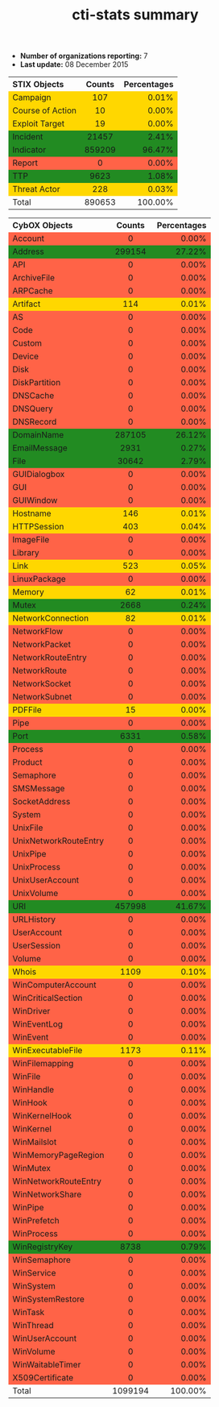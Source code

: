 ﻿---layout: flattitle: cti-stats summary---* **Number of organizations reporting:** 7* **Last update:** 08 December 2015<table><tr><th style="text-align:left;">STIX Objects</th><th style="text-align:center;">Counts</th><th style="text-align:right;">Percentages</th></tr><tr><td style="background-color: gold; text-align:left;">Campaign</td><td style="background-color: gold; text-align:center;">107</td><td style="background-color: gold; text-align:right;">0.01%</td></tr><tr><td style="background-color: gold; text-align:left;">Course of Action</td><td style="background-color: gold; text-align:center;">10</td><td style="background-color: gold; text-align:right;">0.00%</td></tr><tr><td style="background-color: gold; text-align:left;">Exploit Target</td><td style="background-color: gold; text-align:center;">19</td><td style="background-color: gold; text-align:right;">0.00%</td></tr><tr><td style="background-color: forestgreen; text-align:left;">Incident</td><td style="background-color: forestgreen; text-align:center;">21457</td><td style="background-color: forestgreen; text-align:right;">2.41%</td></tr><tr><td style="background-color: forestgreen; text-align:left;">Indicator</td><td style="background-color: forestgreen; text-align:center;">859209</td><td style="background-color: forestgreen; text-align:right;">96.47%</td></tr><tr><td style="background-color: tomato; text-align:left;">Report</td><td style="background-color: tomato; text-align:center;">0</td><td style="background-color: tomato; text-align:right;">0.00%</td></tr><tr><td style="background-color: forestgreen; text-align:left;">TTP</td><td style="background-color: forestgreen; text-align:center;">9623</td><td style="background-color: forestgreen; text-align:right;">1.08%</td></tr><tr><td style="background-color: gold; text-align:left;">Threat Actor</td><td style="background-color: gold; text-align:center;">228</td><td style="background-color: gold; text-align:right;">0.03%</td></tr><tr><td style="text-align:left;">Total</td><td style="text-align:center;">890653</td><td style="text-align:right;">100.00%</td></tr></table><table><tr><th style="text-align:left;">CybOX Objects</th><th style="text-align:center;">Counts</th><th style="text-align:right;">Percentages</th></tr><tr><td style="background-color: tomato; text-align:left;">Account</td><td style="background-color: tomato; text-align:center;">0</td><td style="background-color: tomato; text-align:right;">0.00%</td></tr><tr><td style="background-color: forestgreen; text-align:left;">Address</td><td style="background-color: forestgreen; text-align:center;">299154</td><td style="background-color: forestgreen; text-align:right;">27.22%</td></tr><tr><td style="background-color: tomato; text-align:left;">API</td><td style="background-color: tomato; text-align:center;">0</td><td style="background-color: tomato; text-align:right;">0.00%</td></tr><tr><td style="background-color: tomato; text-align:left;">ArchiveFile</td><td style="background-color: tomato; text-align:center;">0</td><td style="background-color: tomato; text-align:right;">0.00%</td></tr><tr><td style="background-color: tomato; text-align:left;">ARPCache</td><td style="background-color: tomato; text-align:center;">0</td><td style="background-color: tomato; text-align:right;">0.00%</td></tr><tr><td style="background-color: gold; text-align:left;">Artifact</td><td style="background-color: gold; text-align:center;">114</td><td style="background-color: gold; text-align:right;">0.01%</td></tr><tr><td style="background-color: tomato; text-align:left;">AS</td><td style="background-color: tomato; text-align:center;">0</td><td style="background-color: tomato; text-align:right;">0.00%</td></tr><tr><td style="background-color: tomato; text-align:left;">Code</td><td style="background-color: tomato; text-align:center;">0</td><td style="background-color: tomato; text-align:right;">0.00%</td></tr><tr><td style="background-color: tomato; text-align:left;">Custom</td><td style="background-color: tomato; text-align:center;">0</td><td style="background-color: tomato; text-align:right;">0.00%</td></tr><tr><td style="background-color: tomato; text-align:left;">Device</td><td style="background-color: tomato; text-align:center;">0</td><td style="background-color: tomato; text-align:right;">0.00%</td></tr><tr><td style="background-color: tomato; text-align:left;">Disk</td><td style="background-color: tomato; text-align:center;">0</td><td style="background-color: tomato; text-align:right;">0.00%</td></tr><tr><td style="background-color: tomato; text-align:left;">DiskPartition</td><td style="background-color: tomato; text-align:center;">0</td><td style="background-color: tomato; text-align:right;">0.00%</td></tr><tr><td style="background-color: tomato; text-align:left;">DNSCache</td><td style="background-color: tomato; text-align:center;">0</td><td style="background-color: tomato; text-align:right;">0.00%</td></tr><tr><td style="background-color: tomato; text-align:left;">DNSQuery</td><td style="background-color: tomato; text-align:center;">0</td><td style="background-color: tomato; text-align:right;">0.00%</td></tr><tr><td style="background-color: tomato; text-align:left;">DNSRecord</td><td style="background-color: tomato; text-align:center;">0</td><td style="background-color: tomato; text-align:right;">0.00%</td></tr><tr><td style="background-color: forestgreen; text-align:left;">DomainName</td><td style="background-color: forestgreen; text-align:center;">287105</td><td style="background-color: forestgreen; text-align:right;">26.12%</td></tr><tr><td style="background-color: forestgreen; text-align:left;">EmailMessage</td><td style="background-color: forestgreen; text-align:center;">2931</td><td style="background-color: forestgreen; text-align:right;">0.27%</td></tr><tr><td style="background-color: forestgreen; text-align:left;">File</td><td style="background-color: forestgreen; text-align:center;">30642</td><td style="background-color: forestgreen; text-align:right;">2.79%</td></tr><tr><td style="background-color: tomato; text-align:left;">GUIDialogbox</td><td style="background-color: tomato; text-align:center;">0</td><td style="background-color: tomato; text-align:right;">0.00%</td></tr><tr><td style="background-color: tomato; text-align:left;">GUI</td><td style="background-color: tomato; text-align:center;">0</td><td style="background-color: tomato; text-align:right;">0.00%</td></tr><tr><td style="background-color: tomato; text-align:left;">GUIWindow</td><td style="background-color: tomato; text-align:center;">0</td><td style="background-color: tomato; text-align:right;">0.00%</td></tr><tr><td style="background-color: gold; text-align:left;">Hostname</td><td style="background-color: gold; text-align:center;">146</td><td style="background-color: gold; text-align:right;">0.01%</td></tr><tr><td style="background-color: gold; text-align:left;">HTTPSession</td><td style="background-color: gold; text-align:center;">403</td><td style="background-color: gold; text-align:right;">0.04%</td></tr><tr><td style="background-color: tomato; text-align:left;">ImageFile</td><td style="background-color: tomato; text-align:center;">0</td><td style="background-color: tomato; text-align:right;">0.00%</td></tr><tr><td style="background-color: tomato; text-align:left;">Library</td><td style="background-color: tomato; text-align:center;">0</td><td style="background-color: tomato; text-align:right;">0.00%</td></tr><tr><td style="background-color: gold; text-align:left;">Link</td><td style="background-color: gold; text-align:center;">523</td><td style="background-color: gold; text-align:right;">0.05%</td></tr><tr><td style="background-color: tomato; text-align:left;">LinuxPackage</td><td style="background-color: tomato; text-align:center;">0</td><td style="background-color: tomato; text-align:right;">0.00%</td></tr><tr><td style="background-color: gold; text-align:left;">Memory</td><td style="background-color: gold; text-align:center;">62</td><td style="background-color: gold; text-align:right;">0.01%</td></tr><tr><td style="background-color: forestgreen; text-align:left;">Mutex</td><td style="background-color: forestgreen; text-align:center;">2668</td><td style="background-color: forestgreen; text-align:right;">0.24%</td></tr><tr><td style="background-color: gold; text-align:left;">NetworkConnection</td><td style="background-color: gold; text-align:center;">82</td><td style="background-color: gold; text-align:right;">0.01%</td></tr><tr><td style="background-color: tomato; text-align:left;">NetworkFlow</td><td style="background-color: tomato; text-align:center;">0</td><td style="background-color: tomato; text-align:right;">0.00%</td></tr><tr><td style="background-color: tomato; text-align:left;">NetworkPacket</td><td style="background-color: tomato; text-align:center;">0</td><td style="background-color: tomato; text-align:right;">0.00%</td></tr><tr><td style="background-color: tomato; text-align:left;">NetworkRouteEntry</td><td style="background-color: tomato; text-align:center;">0</td><td style="background-color: tomato; text-align:right;">0.00%</td></tr><tr><td style="background-color: tomato; text-align:left;">NetworkRoute</td><td style="background-color: tomato; text-align:center;">0</td><td style="background-color: tomato; text-align:right;">0.00%</td></tr><tr><td style="background-color: tomato; text-align:left;">NetworkSocket</td><td style="background-color: tomato; text-align:center;">0</td><td style="background-color: tomato; text-align:right;">0.00%</td></tr><tr><td style="background-color: tomato; text-align:left;">NetworkSubnet</td><td style="background-color: tomato; text-align:center;">0</td><td style="background-color: tomato; text-align:right;">0.00%</td></tr><tr><td style="background-color: gold; text-align:left;">PDFFile</td><td style="background-color: gold; text-align:center;">15</td><td style="background-color: gold; text-align:right;">0.00%</td></tr><tr><td style="background-color: tomato; text-align:left;">Pipe</td><td style="background-color: tomato; text-align:center;">0</td><td style="background-color: tomato; text-align:right;">0.00%</td></tr><tr><td style="background-color: forestgreen; text-align:left;">Port</td><td style="background-color: forestgreen; text-align:center;">6331</td><td style="background-color: forestgreen; text-align:right;">0.58%</td></tr><tr><td style="background-color: tomato; text-align:left;">Process</td><td style="background-color: tomato; text-align:center;">0</td><td style="background-color: tomato; text-align:right;">0.00%</td></tr><tr><td style="background-color: tomato; text-align:left;">Product</td><td style="background-color: tomato; text-align:center;">0</td><td style="background-color: tomato; text-align:right;">0.00%</td></tr><tr><td style="background-color: tomato; text-align:left;">Semaphore</td><td style="background-color: tomato; text-align:center;">0</td><td style="background-color: tomato; text-align:right;">0.00%</td></tr><tr><td style="background-color: tomato; text-align:left;">SMSMessage</td><td style="background-color: tomato; text-align:center;">0</td><td style="background-color: tomato; text-align:right;">0.00%</td></tr><tr><td style="background-color: tomato; text-align:left;">SocketAddress</td><td style="background-color: tomato; text-align:center;">0</td><td style="background-color: tomato; text-align:right;">0.00%</td></tr><tr><td style="background-color: tomato; text-align:left;">System</td><td style="background-color: tomato; text-align:center;">0</td><td style="background-color: tomato; text-align:right;">0.00%</td></tr><tr><td style="background-color: tomato; text-align:left;">UnixFile</td><td style="background-color: tomato; text-align:center;">0</td><td style="background-color: tomato; text-align:right;">0.00%</td></tr><tr><td style="background-color: tomato; text-align:left;">UnixNetworkRouteEntry</td><td style="background-color: tomato; text-align:center;">0</td><td style="background-color: tomato; text-align:right;">0.00%</td></tr><tr><td style="background-color: tomato; text-align:left;">UnixPipe</td><td style="background-color: tomato; text-align:center;">0</td><td style="background-color: tomato; text-align:right;">0.00%</td></tr><tr><td style="background-color: tomato; text-align:left;">UnixProcess</td><td style="background-color: tomato; text-align:center;">0</td><td style="background-color: tomato; text-align:right;">0.00%</td></tr><tr><td style="background-color: tomato; text-align:left;">UnixUserAccount</td><td style="background-color: tomato; text-align:center;">0</td><td style="background-color: tomato; text-align:right;">0.00%</td></tr><tr><td style="background-color: tomato; text-align:left;">UnixVolume</td><td style="background-color: tomato; text-align:center;">0</td><td style="background-color: tomato; text-align:right;">0.00%</td></tr><tr><td style="background-color: forestgreen; text-align:left;">URI</td><td style="background-color: forestgreen; text-align:center;">457998</td><td style="background-color: forestgreen; text-align:right;">41.67%</td></tr><tr><td style="background-color: tomato; text-align:left;">URLHistory</td><td style="background-color: tomato; text-align:center;">0</td><td style="background-color: tomato; text-align:right;">0.00%</td></tr><tr><td style="background-color: tomato; text-align:left;">UserAccount</td><td style="background-color: tomato; text-align:center;">0</td><td style="background-color: tomato; text-align:right;">0.00%</td></tr><tr><td style="background-color: tomato; text-align:left;">UserSession</td><td style="background-color: tomato; text-align:center;">0</td><td style="background-color: tomato; text-align:right;">0.00%</td></tr><tr><td style="background-color: tomato; text-align:left;">Volume</td><td style="background-color: tomato; text-align:center;">0</td><td style="background-color: tomato; text-align:right;">0.00%</td></tr><tr><td style="background-color: gold; text-align:left;">Whois</td><td style="background-color: gold; text-align:center;">1109</td><td style="background-color: gold; text-align:right;">0.10%</td></tr><tr><td style="background-color: tomato; text-align:left;">WinComputerAccount</td><td style="background-color: tomato; text-align:center;">0</td><td style="background-color: tomato; text-align:right;">0.00%</td></tr><tr><td style="background-color: tomato; text-align:left;">WinCriticalSection</td><td style="background-color: tomato; text-align:center;">0</td><td style="background-color: tomato; text-align:right;">0.00%</td></tr><tr><td style="background-color: tomato; text-align:left;">WinDriver</td><td style="background-color: tomato; text-align:center;">0</td><td style="background-color: tomato; text-align:right;">0.00%</td></tr><tr><td style="background-color: tomato; text-align:left;">WinEventLog</td><td style="background-color: tomato; text-align:center;">0</td><td style="background-color: tomato; text-align:right;">0.00%</td></tr><tr><td style="background-color: tomato; text-align:left;">WinEvent</td><td style="background-color: tomato; text-align:center;">0</td><td style="background-color: tomato; text-align:right;">0.00%</td></tr><tr><td style="background-color: gold; text-align:left;">WinExecutableFile</td><td style="background-color: gold; text-align:center;">1173</td><td style="background-color: gold; text-align:right;">0.11%</td></tr><tr><td style="background-color: tomato; text-align:left;">WinFilemapping</td><td style="background-color: tomato; text-align:center;">0</td><td style="background-color: tomato; text-align:right;">0.00%</td></tr><tr><td style="background-color: tomato; text-align:left;">WinFile</td><td style="background-color: tomato; text-align:center;">0</td><td style="background-color: tomato; text-align:right;">0.00%</td></tr><tr><td style="background-color: tomato; text-align:left;">WinHandle</td><td style="background-color: tomato; text-align:center;">0</td><td style="background-color: tomato; text-align:right;">0.00%</td></tr><tr><td style="background-color: tomato; text-align:left;">WinHook</td><td style="background-color: tomato; text-align:center;">0</td><td style="background-color: tomato; text-align:right;">0.00%</td></tr><tr><td style="background-color: tomato; text-align:left;">WinKernelHook</td><td style="background-color: tomato; text-align:center;">0</td><td style="background-color: tomato; text-align:right;">0.00%</td></tr><tr><td style="background-color: tomato; text-align:left;">WinKernel</td><td style="background-color: tomato; text-align:center;">0</td><td style="background-color: tomato; text-align:right;">0.00%</td></tr><tr><td style="background-color: tomato; text-align:left;">WinMailslot</td><td style="background-color: tomato; text-align:center;">0</td><td style="background-color: tomato; text-align:right;">0.00%</td></tr><tr><td style="background-color: tomato; text-align:left;">WinMemoryPageRegion</td><td style="background-color: tomato; text-align:center;">0</td><td style="background-color: tomato; text-align:right;">0.00%</td></tr><tr><td style="background-color: tomato; text-align:left;">WinMutex</td><td style="background-color: tomato; text-align:center;">0</td><td style="background-color: tomato; text-align:right;">0.00%</td></tr><tr><td style="background-color: tomato; text-align:left;">WinNetworkRouteEntry</td><td style="background-color: tomato; text-align:center;">0</td><td style="background-color: tomato; text-align:right;">0.00%</td></tr><tr><td style="background-color: tomato; text-align:left;">WinNetworkShare</td><td style="background-color: tomato; text-align:center;">0</td><td style="background-color: tomato; text-align:right;">0.00%</td></tr><tr><td style="background-color: tomato; text-align:left;">WinPipe</td><td style="background-color: tomato; text-align:center;">0</td><td style="background-color: tomato; text-align:right;">0.00%</td></tr><tr><td style="background-color: tomato; text-align:left;">WinPrefetch</td><td style="background-color: tomato; text-align:center;">0</td><td style="background-color: tomato; text-align:right;">0.00%</td></tr><tr><td style="background-color: tomato; text-align:left;">WinProcess</td><td style="background-color: tomato; text-align:center;">0</td><td style="background-color: tomato; text-align:right;">0.00%</td></tr><tr><td style="background-color: forestgreen; text-align:left;">WinRegistryKey</td><td style="background-color: forestgreen; text-align:center;">8738</td><td style="background-color: forestgreen; text-align:right;">0.79%</td></tr><tr><td style="background-color: tomato; text-align:left;">WinSemaphore</td><td style="background-color: tomato; text-align:center;">0</td><td style="background-color: tomato; text-align:right;">0.00%</td></tr><tr><td style="background-color: tomato; text-align:left;">WinService</td><td style="background-color: tomato; text-align:center;">0</td><td style="background-color: tomato; text-align:right;">0.00%</td></tr><tr><td style="background-color: tomato; text-align:left;">WinSystem</td><td style="background-color: tomato; text-align:center;">0</td><td style="background-color: tomato; text-align:right;">0.00%</td></tr><tr><td style="background-color: tomato; text-align:left;">WinSystemRestore</td><td style="background-color: tomato; text-align:center;">0</td><td style="background-color: tomato; text-align:right;">0.00%</td></tr><tr><td style="background-color: tomato; text-align:left;">WinTask</td><td style="background-color: tomato; text-align:center;">0</td><td style="background-color: tomato; text-align:right;">0.00%</td></tr><tr><td style="background-color: tomato; text-align:left;">WinThread</td><td style="background-color: tomato; text-align:center;">0</td><td style="background-color: tomato; text-align:right;">0.00%</td></tr><tr><td style="background-color: tomato; text-align:left;">WinUserAccount</td><td style="background-color: tomato; text-align:center;">0</td><td style="background-color: tomato; text-align:right;">0.00%</td></tr><tr><td style="background-color: tomato; text-align:left;">WinVolume</td><td style="background-color: tomato; text-align:center;">0</td><td style="background-color: tomato; text-align:right;">0.00%</td></tr><tr><td style="background-color: tomato; text-align:left;">WinWaitableTimer</td><td style="background-color: tomato; text-align:center;">0</td><td style="background-color: tomato; text-align:right;">0.00%</td></tr><tr><td style="background-color: tomato; text-align:left;">X509Certificate</td><td style="background-color: tomato; text-align:center;">0</td><td style="background-color: tomato; text-align:right;">0.00%</td></tr><tr><td style="text-align:left;">Total</td><td style="text-align:center;">1099194</td><td style="text-align:right;">100.00%</td></tr></table>